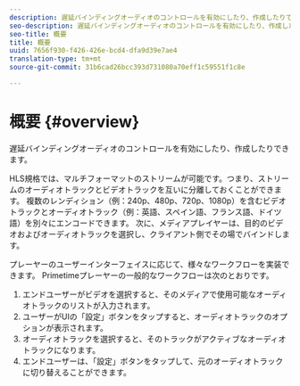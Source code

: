 ```yaml
---
description: 遅延バインディングオーディオのコントロールを有効にしたり、作成したりできます。
seo-description: 遅延バインディングオーディオのコントロールを有効にしたり、作成したりできます。
seo-title: 概要
title: 概要
uuid: 7656f930-f426-426e-bcd4-dfa9d39e7ae4
translation-type: tm+mt
source-git-commit: 31b6cad26bcc393d731080a70eff1c59551f1c8e

---
```



# 概要 {#overview}

遅延バインディングオーディオのコントロールを有効にしたり、作成したりできます。

HLS規格では、マルチフォーマットのストリームが可能です。つまり、ストリームのオーディオトラックとビデオトラックを互いに分離しておくことができます。 複数のレンディション（例：240p、480p、720p、1080p）を含むビデオトラックとオーディオトラック（例：英語、スペイン語、フランス語、ドイツ語）を別々にエンコードできます。 次に、メディアプレイヤーは、目的のビデオおよびオーディオトラックを選択し、クライアント側でその場でバインドします。

プレーヤーのユーザーインターフェイスに応じて、様々なワークフローを実装できます。 Primetimeプレーヤーの一般的なワークフローは次のとおりです。

1. エンドユーザーがビデオを選択すると、そのメディアで使用可能なオーディオトラックのリストが入力されます。
1. ユーザーがUIの「設定」ボタンをタップすると、オーディオトラックのオプションが表示されます。
1. オーディオトラックを選択すると、そのトラックがアクティブなオーディオトラックになります。
1. エンドユーザーは、「設定」ボタンをタップして、元のオーディオトラックに切り替えることができます。

